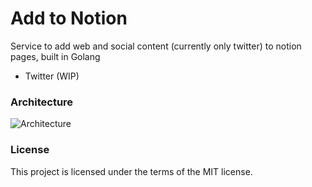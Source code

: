 # Add to Notion

Service to add web and social content (currently only twitter) to notion pages, built in Golang

- Twitter (WIP)

### Architecture

![Architecture](https://github.com/stephensanwo/add-to-notion/tree/master/add-to-notion-server/docs/architecture.svg)

### License

This project is licensed under the terms of the MIT license.
